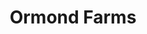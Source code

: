 ---
title: "Ormond Farms"
description: "Put sand in your pants"
preview_image: "images/logos/clubs/cdr.png"
bg_image: "images/feature-bg.jpg"
club: "CDR"
event_datetime: "2023-05-07 07:00:00"
location: "Millville"
event_type: "Hare Scramble"
event_series: "Hare Scramble Series"
event_format: "Hare Scramble"
closed_course: "Yes"
gate_fee: "TBA"
flyer: ""
attachments:
draft: false
---